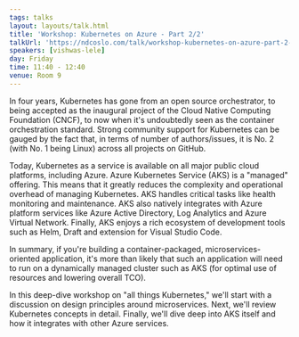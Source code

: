 ```yaml
---
tags: talks
layout: layouts/talk.html
title: 'Workshop: Kubernetes on Azure - Part 2/2'
talkUrl: 'https://ndcoslo.com/talk/workshop-kubernetes-on-azure-part-2-2/'
speakers: [vishwas-lele]
day: Friday
time: 11:40 - 12:40
venue: Room 9
---
```

In four years, Kubernetes has gone from an open source orchestrator, to being accepted as the inaugural project of the Cloud Native Computing Foundation (CNCF), to now when it's undoubtedly seen as the container orchestration standard. Strong community support for Kubernetes can be gauged by the fact that, in terms of number of authors/issues, it is No. 2 (with No. 1 being Linux) across all projects on GitHub.

Today, Kubernetes as a service is available on all major public cloud platforms, including Azure. Azure Kubernetes Service (AKS) is a "managed" offering. This means that it greatly reduces the complexity and operational overhead of managing Kubernetes. AKS handles critical tasks like health monitoring and maintenance. AKS also natively integrates with Azure platform services like Azure Active Directory, Log Analytics and Azure Virtual Network. Finally, AKS enjoys a rich ecosystem of development tools such as Helm, Draft and extension for Visual Studio Code.

In summary, if you're building a container-packaged, microservices-oriented application, it's more than likely that such an application will need to run on a dynamically managed cluster such as AKS (for optimal use of resources and lowering overall TCO).

In this deep-dive workshop on "all things Kubernetes," we'll start with a discussion on design principles around microservices. Next, we'll review Kubernetes concepts in detail. Finally, we'll dive deep into AKS itself and how it integrates with other Azure services.